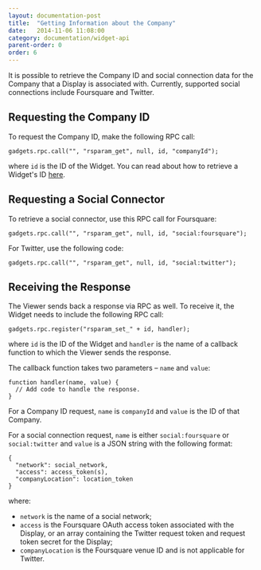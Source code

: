 ```yaml
---
layout: documentation-post
title:  "Getting Information about the Company"
date:   2014-11-06 11:08:00
category: documentation/widget-api
parent-order: 0
order: 6
---
```


It is possible to retrieve the Company ID and social connection data for the Company that a Display is associated with. Currently, supported social connections include Foursquare and Twitter.

## Requesting the Company ID
To request the Company ID, make the following RPC call:

```
gadgets.rpc.call("", "rsparam_get", null, id, "companyId");
```

where `id` is the ID of the Widget. You can read about how to retrieve a Widget's ID [here]({{site.absoluteurl}}documentation/widget-api/widget-parameters).

## Requesting a Social Connector
To retrieve a social connector, use this RPC call for Foursquare:

```
gadgets.rpc.call("", "rsparam_get", null, id, "social:foursquare");
```

For Twitter, use the following code:

```
gadgets.rpc.call("", "rsparam_get", null, id, "social:twitter");
```

## Receiving the Response
The Viewer sends back a response via RPC as well. To receive it, the Widget needs to include the following RPC call:

```
gadgets.rpc.register("rsparam_set_" + id, handler);
```

where `id` is the ID of the Widget and `handler` is the name of a callback function to which the Viewer sends the response.

The callback function takes two parameters – `name` and `value`:

```
function handler(name, value) {
  // Add code to handle the response.
}
```

For a Company ID request, `name` is `companyId` and `value` is the ID of that Company.

For a social connection request, `name` is either `social:foursquare` or `social:twitter` and `value` is a JSON string with the following format:

```
{
  "network": social_network,
  "access": access_token(s),
  "companyLocation": location_token
}
```

where:

- `network` is the name of a social network;
- `access` is the Foursquare OAuth access token associated with the Display, or an array containing the Twitter request token and request token secret for the Display;
- `companyLocation` is the Foursquare venue ID and is not applicable for Twitter.